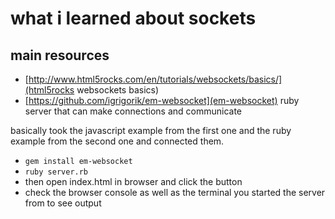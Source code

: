 # what i learned about sockets

## main resources

* [http://www.html5rocks.com/en/tutorials/websockets/basics/](html5rocks websockets basics)
* [https://github.com/igrigorik/em-websocket](em-websocket) ruby server that can make connections and communicate

basically took the javascript example from the first one and the ruby example from the second one and connected them.

* `gem install em-websocket`
* `ruby server.rb`
* then open index.html in browser and click the button
* check the browser console as well as the terminal you started the server from to see output
